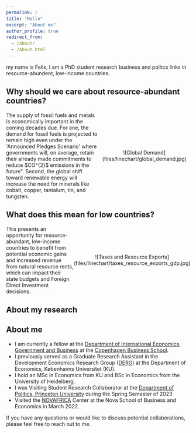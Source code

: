 ```yaml
---
permalink: /
title: "Hello"
excerpt: "About me"
author_profile: true
redirect_from: 
  - /about/
  - /about.html
---
```


my name is Felix, I am a PhD student research business and politcs links in resource-abundent, low-income countries.


## Why should we care about resource-abundant countries?

<div style="display: flex; align-items: center;">
    <div style="flex: 1;">
        The supply of fossil fuels and metals is economically important in the coming decades due. For one, the demand for fossil fuels is projected to remain high even under the 'Announced Pledges Scenario' where governments will, on average, retain their already made commitments to reduce $CO^{2}$ emissions in the future". Second, the global shift toward renewable energy will increase the need for minerals like cobalt, copper, tantalum, tin, and tungsten.
    </div>
    <div style="flex: 1; text-align: center;">
        ![Global Demand](files/linechart/global_demand.jpg)
    </div>
</div>

## What does this mean for low countries?

<div style="display: flex; align-items: center;">
    <div style="flex: 1;">
        This presents an opportunity for resource-abundant, low-income countries to benefit from potential economic gains and increased revenue from natural resource rents, which can impact their state budgets and Foreign Direct Investment decisions.
    </div>
    <div style="flex: 1; text-align: center;">
        ![Taxes and Resource Exports](files/linechart/taxes_resource_exports_gdp.jpg)
    </div>
</div>




## About my research

## About me

- I am currently a fellow at the [Department of International Economics, Government and Business](https://www.cbs.dk/en/research/departments-and-centres/department-of-international-economics-government-and-business) at the [Copenhagen Business School](https://www.cbs.dk/en).
- I previously served as a Graduate Research Assistant in the Development Economics Research Group ([DERG](https://www.econ.ku.dk/derg/)) at the Department of Economics, Københavns Universitet (KU).
- I hold an MSc in Economics from KU and BSc in Economics from the University of Heidelberg.
- I was Visiting Student Research Collaborator at the [Department of Politics, Princeton University](https://politics.princeton.edu/) during the Spring Semester of 2023
- Visited the [NOVAFRICA](https://novafrica.org/) Center at the Nova School of Business and Economics in March 2022.

If you have any questions or would like to discuss potential collaborations, please feel free to reach out to me.
